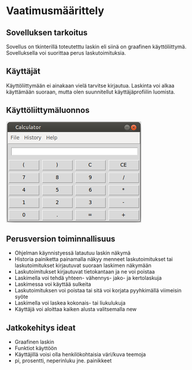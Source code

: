 # Vaatimusmäärittely

## Sovelluksen tarkoitus

Sovellus on tkinterillä toteutetttu laskin eli siinä on graafinen käyttöliittymä. Sovelluksella voi suorittaa perus laskutoimituksia.

## Käyttäjät

Käyttöliittymään ei ainakaan vielä tarvitse kirjautua. Laskinta voi alkaa käyttämään suoraan, mutta olen suunnitellut käyttäjäprofiilin luomista.

## Käyttöliittymäluonnos

![](./images/calculator2.png)

## Perusversion toiminnallisuus

- Ohjelman käynnistyessä latautuu laskin näkymä
- Historia painiketta painamalla näkyy menneet laskutoimitukset tai laskutoimitukset kirjautuvat suoraan laskimen näkymään
- Laskutoimitukset kirjautuvat tietokantaan ja ne voi poistaa
- Laskimella voi tehdä yhteen- vähennys- jako- ja kertolaskuja
- Laskimessa voi käyttää sulkeita
- Laskutoimituksen voi poistaa tai sitä voi korjata pyyhkimällä viimeisin syöte
- Laskimella voi laskea kokonais- tai liukulukuja
- Käyttäjä voi aloittaa kaiken alusta valitsemalla new

## Jatkokehitys ideat

- Graafinen laskin
- Funktiot käyttöön
- Käyttäjillä voisi olla henkilökohtaisia väri/kuva teemoja
- pi, prosentti, neperinluku jne. painikkeet